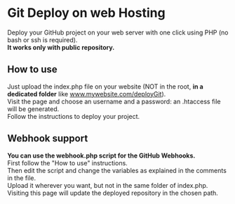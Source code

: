 # Git Deploy on web Hosting
Deploy your GitHub project on your web server with one click using PHP (no bash or ssh is required).   
**It works only with public repository.**

## How to use
Just upload the index.php file on your website (NOT in the root, **in a dedicated folder** like www.mywebsite.com/deployGit).  
Visit the page and choose an username and a password: an .htaccess file will be generated.  
Follow the instructions to deploy your project.   

## Webhook support
**You can use the webhook.php script for the GitHub Webhooks.**   
First follow the "How to use" instructions.   
Then edit the script and change the variables as explained in the comments in the file.   
Upload it wherever you want, but not in the same folder of index.php.   
Visiting this page will update the deployed repository in the chosen path.
